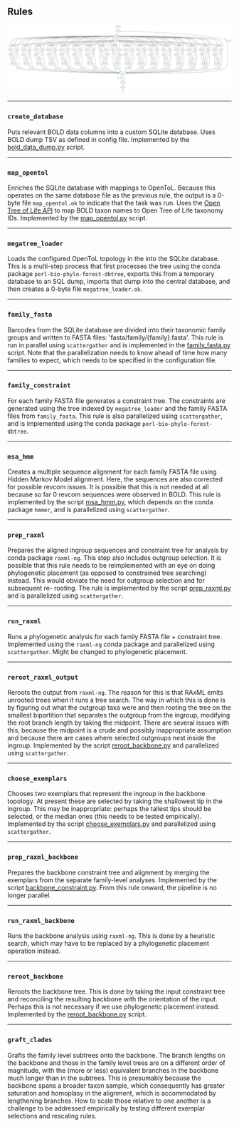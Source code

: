 ## Rules

![](../doc/dag.svg)

---
### `create_database`

Puts relevant BOLD data columns into a custom SQLite database.
Uses BOLD dump TSV as defined in config file. Implemented by the 
[bold_data_dump.py](scripts/create_database.py) script.

---
### `map_opentol` 
 
Enriches the SQLite database with mappings to OpenToL. Because this 
operates on the same database file as the previous rule, the output is a 0-byte file
`map_opentol.ok` to indicate that the task was run. Uses the 
[Open Tree of Life API](https://github.com/OpenTreeOfLife/germinator/wiki/TNRS-API-v3#match_names) 
to map BOLD taxon names to Open Tree of Life taxonomy IDs. Implemented by the
[map_opentol.py](scripts/map_opentol.py) script.

---
### `megatree_loader`

Loads the configured OpenToL topology in the into the SQLite database. This
is a multi-step process that first processes the tree using the conda package
`perl-bio-phylo-forest-dbtree`, exports this from a temporary database to an 
SQL dump, imports that dump into the central database, and then creates a 
0-byte file `megatree_loader.ok`.

---
### `family_fasta`

Barcodes from the SQLite database are divided into their taxonomic family 
groups and written to FASTA files: 'fasta/family/{family}.fasta'. This rule
is run in parallel using `scattergather` and is implemented in the 
[family_fasta.py](scripts/family_fasta.py) script. Note that the parallelization
needs to know ahead of time how many families to expect, which needs to be
specified in the configuration file.

---
### `family_constraint`

For each family FASTA file generates a constraint tree. The constraints are 
generated using the tree indexed by `megatree_loader` and the family FASTA
files from `family_fasta`. This rule is also parallelized using `scattergather`,
and is implemented using the conda package `perl-bio-phylo-forest-dbtree`.

---
### `msa_hmm`

Creates a multiple sequence alignment for each family FASTA file using Hidden
Markov Model alignment. Here, the sequences are also corrected for possible 
revcom issues. It is possible that this is not needed at all because so far 0 
revcom sequences were observed in BOLD. This rule is implemented by the script 
[msa_hmm.py](scripts/msa_hmm.py), which depends on the conda package `hmmer`,
and is parallelized using `scattergather`.

---
### `prep_raxml`

Prepares the aligned ingroup sequences and constraint tree for analysis by 
conda package `raxml-ng`. This step also includes outgroup selection. It is
possible that this rule needs to be reimplemented with an eye on doing 
phylogenetic placement (as opposed to constrained tree searching) instead.
This would obviate the need for outgroup selection and for subsequent re-
rooting. The rule is implemented by the script 
[prep_raxml.py](scripts/prep_raxml.py) and is parallelized using `scattergather`.

---
### `run_raxml`

Runs a phylogenetic analysis for each family FASTA file + constraint tree.
Implemented using the `raxml-ng` conda package and parallelized using
`scattergather`. Might be changed to phylogenetic placement.

---
### `reroot_raxml_output`

Reroots the output from `raxml-ng`. The reason for this is that RAxML emits
unrooted trees when it runs a tree search. The way in which this is done
is by figuring out what the outgroup taxa were and then rooting the tree
on the smallest bipartition that separates the outgroup from the ingroup,
modifying the root branch length by taking the midpoint. There are several
issues with this, because the midpoint is a crude and possibly inappropriate
assumption and because there are cases where selected outgroups nest inside
the ingroup. Implemented by the script 
[reroot_backbone.py](scripts/reroot_backbone.py) and parallelized using
`scattergather`.

---
### `choose_exemplars`

Chooses two exemplars that represent the ingroup in the backbone topology.
At present these are selected by taking the shallowest tip in the ingroup.
This may be inappropriate: perhaps the tallest tips should be selected, or
the median ones (this needs to be tested empirically). Implemented by the
script [choose_exemplars.py](scripts/choose_exemplars.py) and parallelized
using `scattergather`.

---
### `prep_raxml_backbone`

Prepares the backbone constraint tree and alignment by merging the exemplars
from the separate family-level analyses. Implemented by the script
[backbone_constraint.py](scripts/backbone_constraint.py). From this rule
onward, the pipeline is no longer parallel.

---
### `run_raxml_backbone`

Runs the backbone analysis using `raxml-ng`. This is done by a heuristic
search, which may have to be replaced by a phylogenetic placement operation
instead.

---
### `reroot_backbone`

Reroots the backbone tree. This is done by taking the input constraint tree
and reconciling the resulting backbone with the orientation of the input.
Perhaps this is not necessary if we use phylogenetic placement instead.
Implemented by the [reroot_backbone.py](scripts/reroot_backbone.py) script.

---
### `graft_clades`

Grafts the family level subtrees onto the backbone. The branch lengths on
the backbone and those in the family level trees are on a different order
of magnitude, with the (more or less) equivalent branches in the backbone
much longer than in the subtrees. This is presumably because the backbone
spans a broader taxon sample, which consequently has greater saturation and
homoplasy in the alignment, which is accommodated by lengthening branches.
How to scale those relative to one another is a challenge to be addressed
empirically by testing different exemplar selections and rescaling rules.

